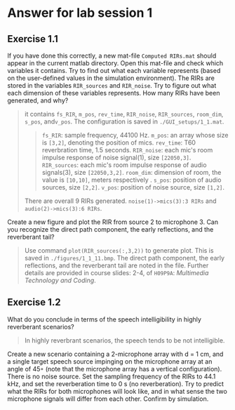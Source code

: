 # Answer for lab session 1

## Exercise 1.1

If you have done this correctly, a new mat-file `Computed RIRs.mat` should appear in the current matlab directory. Open this mat-file and check which variables it contains. Try to find out what each variable represents (based on the user-defined values in the simulation environment). The RIRs are stored in the variables `RIR_sources` and `RIR_noise`. Try to figure out what each dimension of these variables represents. How many RIRs have been generated, and why?

> it contains `fs_RIR`, `m_pos`, `rev_time`, `RIR_noise`, `RIR_sources`, `room_dim`, `s_pos`, and`v_pos`. The configuration is saved in `./GUI_setups/1_1.mat`.
>
> > `fs_RIR`: sample frequency, 44100 Hz. 
> > `m_pos`: an array whose size is `[3,2]`, denoting the position of mics. 
> > `rev_time`: T60 reverbration time, 1.5 seconds. 
> > `RIR_noise`: each mic's room impulse response of noise signal(1), size `[22050,3]`.
> > `RIR_sources`: each mic's room impulse response of audio signals(3), size `[22050,3,2]`.
> > `room_dim`: dimension of room, the value is `[10,10]`, meters respectively	.
> > `s_pos`: position of audio sources, size `[2,2]`. 
> > `v_pos`: position of noise source, size `[1,2]`. 
>
> There are overall 9 RIRs generated. `noise(1)->mics(3):3 RIRs` and `audio(2)->mics(3):6 RIRs`.

Create a new figure and plot the RIR from source 2 to microphone 3. Can you recognize the direct path component, the early reflections, and the reverberant tail?

> Use command `plot(RIR_sources(:,3,2))` to generate plot. This is saved in `./figures/1_1_11.bmp`. The direct path component, the early reflections, and the reverberant tail are noted in the file. Further details are provided in course slides: 2-4, of `H09P9A`: *Multimedia Technology and Coding*. 

## Exercise 1.2

What do you conclude in terms of the speech intelligibility in highly reverberant scenarios?

> In highly reverbrant scenarios, the speech tends to be not intelligible. 

Create a new scenario containing a 2-microphone array with d = 1 cm, and a single target speech source impinging on the microphone array at an angle of 45◦ (note that the microphone array has a vertical configuration). There is no noise source. Set the sampling frequency of the RIRs to 44.1 kHz, and set the reverberation time to 0 s (no reverberation). Try to predict what the RIRs for both microphones will look like, and in what sense the two microphone signals will differ from each other. Confirm by simulation.


